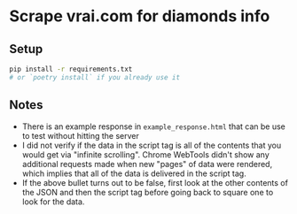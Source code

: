 # Scrape vrai.com for diamonds info

## Setup

```bash
pip install -r requirements.txt
# or `poetry install` if you already use it
```

## Notes

- There is an example response in `example_response.html` that can be use to test without hitting the server
- I did not verify if the data in the script tag is all of the contents that you would get via "infinite scrolling". Chrome WebTools didn't show any additional requests made when new "pages" of data were rendered, which implies that all of the data is delivered in the script tag.
- If the above bullet turns out to be false, first look at the other contents of the JSON and then the script tag before going back to square one to look for the data.
